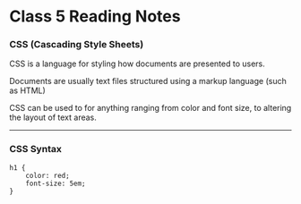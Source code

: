 # Class 5 Reading Notes

### CSS (Cascading Style Sheets)

CSS is a language for styling how documents are presented to users.

Documents are usually text files structured using a markup language (such as HTML)

CSS can be used to for anything ranging from color and font size, to altering the layout of text areas.

***

### CSS Syntax

```
h1 {
    color: red;
    font-size: 5em;
}
```